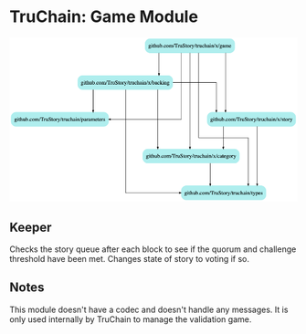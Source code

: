 # TruChain: Game Module

![](dep.png)

## Keeper

Checks the story queue after each block to see if the quorum and challenge threshold have been met.
Changes state of story to voting if so.

## Notes

This module doesn't have a codec and doesn't handle any messages. It is only used internally by TruChain to manage the validation game.
